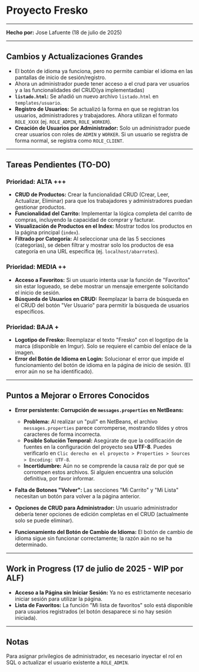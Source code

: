 # Proyecto Fresko 

---

**Hecho por:** Jose Lafuente (18 de julio de 2025)

---

## Cambios y Actualizaciones Grandes

-   El botón de idioma ya funciona, pero no permite cambiar el idioma en las pantallas de inicio de sesión/registro.
-   Ahora un administrador puede tener acceso a el crud para ver usuarios y a las funcionalidades del CRUD(ya implementadas)
-   **`listado.html`:** Se añadió un nuevo archivo `listado.html` en `templates/usuario`.
-   **Registro de Usuarios:** Se actualizó la forma en que se registran los usuarios, administradores y trabajadores. Ahora utilizan el formato `ROLE_XXXX` (ej. `ROLE_ADMIN`, `ROLE_WORKER`).
-   **Creación de Usuarios por Administrador:** Solo un administrador puede crear usuarios con roles de `ADMIN` y `WORKER`. Si un usuario se registra de forma normal, se registra como `ROLE_CLIENT`. 
---

## Tareas Pendientes (TO-DO)

### Prioridad: ALTA +++

-   **CRUD de Productos:** Crear la funcionalidad CRUD (Crear, Leer, Actualizar, Eliminar) para que los trabajadores y administradores puedan gestionar productos.
-   **Funcionalidad del Carrito:** Implementar la lógica completa del carrito de compras, incluyendo la capacidad de comprar y facturar.
-   **Visualización de Productos en el Index:** Mostrar todos los productos en la página principal (`index`).
-   **Filtrado por Categoría:** Al seleccionar una de las 5 secciones (categorías), se deben filtrar y mostrar solo los productos de esa categoría en una URL específica (ej. `localhost/abarrotes`).

### Prioridad: MEDIA ++

-   **Acceso a Favoritos:** Si un usuario intenta usar la función de "Favoritos" sin estar logueado, se debe mostrar un mensaje emergente solicitando el inicio de sesión.
-   **Búsqueda de Usuarios en CRUD:** Reemplazar la barra de búsqueda en el CRUD del botón "Ver Usuario" para permitir la búsqueda de usuarios específicos.

### Prioridad: BAJA +

-   **Logotipo de Fresko:** Reemplazar el texto "Fresko" con el logotipo de la marca (disponible en Imgur). Solo se requiere el cambio del enlace de la imagen.
-   **Error del Botón de Idioma en Login:** Solucionar el error que impide el funcionamiento del botón de idioma en la página de inicio de sesión. (El error aún no se ha identificado).

---

## Puntos a Mejorar o Errores Conocidos

-   **Error persistente: Corrupción de `messages.properties` en NetBeans:**
    -   **Problema:** Al realizar un "pull" en NetBeans, el archivo `messages.properties` parece corromperse, mostrando tildes y otros caracteres de forma incorrecta.
    -   **Posible Solución Temporal:** Asegúrate de que la codificación de fuentes en la configuración del proyecto sea **UTF-8**. Puedes verificarlo en `Clic derecho en el proyecto > Properties > Sources > Encoding: UTF-8`.
    -   **Incertidumbre:** Aún no se comprende la causa raíz de por qué se corrompen estos archivos. Si alguien encuentra una solución definitiva, por favor informar.

-   **Falta de Botones "Volver":** Las secciones "Mi Carrito" y "Mi Lista" necesitan un botón para volver a la página anterior.
-   **Opciones de CRUD para Administrador:** Un usuario administrador debería tener opciones de edición completas en el CRUD (actualmente solo se puede eliminar).
-   **Funcionamiento del Botón de Cambio de Idioma:** El botón de cambio de idioma sigue sin funcionar correctamente; la razón aún no se ha determinado.

---
## Work in Progress (17 de julio de 2025 - WIP por ALF)


-   **Acceso a la Página sin Iniciar Sesión:** Ya no es estrictamente necesario iniciar sesión para utilizar la página.
-   **Lista de Favoritos:** La función "Mi lista de favoritos" solo está disponible para usuarios registrados (el botón desaparece si no hay sesión iniciada).

---
## Notas
Para asignar privilegios de administrador, es necesario inyectar el rol en SQL o actualizar el usuario existente a `ROLE_ADMIN`.
